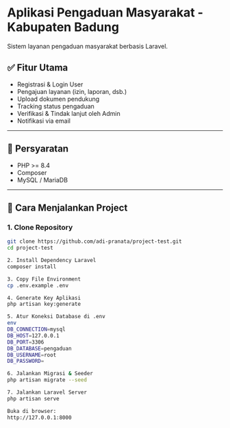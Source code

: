 # Aplikasi Pengaduan Masyarakat - Kabupaten Badung

Sistem layanan pengaduan masyarakat berbasis Laravel.

## ✅ Fitur Utama

-   Registrasi & Login User
-   Pengajuan layanan (izin, laporan, dsb.)
-   Upload dokumen pendukung
-   Tracking status pengaduan
-   Verifikasi & Tindak lanjut oleh Admin
-   Notifikasi via email

---

## 🔧 Persyaratan

-   PHP >= 8.4
-   Composer
-   MySQL / MariaDB

---

## 🚀 Cara Menjalankan Project

### 1. Clone Repository

```bash
git clone https://github.com/adi-pranata/project-test.git
cd project-test

2. Install Dependency Laravel
composer install

3. Copy File Environment
cp .env.example .env

4. Generate Key Aplikasi
php artisan key:generate

5. Atur Koneksi Database di .env
env
DB_CONNECTION=mysql
DB_HOST=127.0.0.1
DB_PORT=3306
DB_DATABASE=pengaduan
DB_USERNAME=root
DB_PASSWORD=

6. Jalankan Migrasi & Seeder
php artisan migrate --seed

7. Jalankan Laravel Server
php artisan serve

Buka di browser:
http://127.0.0.1:8000
```
